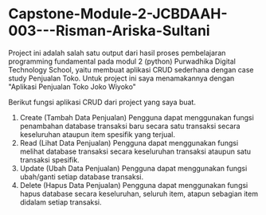 # Capstone-Module-2-JCBDAAH-003---Risman-Ariska-Sultani
Project ini adalah salah satu output dari hasil proses pembelajaran programming fundamental pada modul 2 (python) Purwadhika Digital Technology School, yaitu membuat aplikasi CRUD sederhana dengan case study Penjualan Toko. Untuk project ini saya menamakannya dengan "Aplikasi Penjualan Toko Joko Wiyoko"

Berikut fungsi aplikasi CRUD dari project yang saya buat.

1. Create (Tambah Data Penjualan)
   Pengguna dapat menggunakan fungsi penambahan database transaksi baru secara satu transaksi secara keseluruhan ataupun item spesifik yang terjual.
2. Read (Lihat Data Penjualan)
   Pengguna dapat menggunakan fungsi melihat database transaksi secara keseluruhan transaksi ataupun satu transaksi spesifik.
3. Update (Ubah Data Penjualan)
   Pengguna dapat menggunakan fungsi ubah/ganti setiap database transaksi.
4. Delete (Hapus Data Penjualan)
   Pengguna dapat menggunakan fungsi hapus database secara keseluruhan, seluruh item, atapun sebagian item didalam setiap transaksi.


